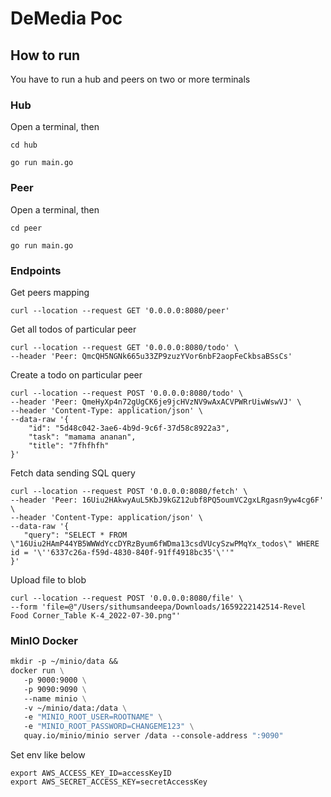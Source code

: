 # DeMedia Poc

## How to run

You have to run a hub and peers on two or more terminals

### Hub

Open a terminal, then

```shell
cd hub
```
```shell
go run main.go
```

### Peer

Open a terminal, then

```shell
cd peer
```
```shell
go run main.go
```

### Endpoints

Get peers mapping
```shell
curl --location --request GET '0.0.0.0:8080/peer'
```

Get all todos of particular peer
```shell
curl --location --request GET '0.0.0.0:8080/todo' \
--header 'Peer: QmcQH5NGNk665u33ZP9zuzYVor6nbF2aopFeCkbsaBSsCs'
```

Create a todo on particular peer
```shell
curl --location --request POST '0.0.0.0:8080/todo' \
--header 'Peer: QmeHyXp4n72gUgCK6je9jcHVzNV9wAxACVPWRrUiwWswVJ' \
--header 'Content-Type: application/json' \
--data-raw '{
    "id": "5d48c042-3ae6-4b9d-9c6f-37d58c8922a3",
    "task": "mamama ananan",
    "title": "7fhfhfh"
}'
```

Fetch data sending SQL query
```shell
curl --location --request POST '0.0.0.0:8080/fetch' \
--header 'Peer: 16Uiu2HAkwyAuL5KbJ9kGZ12ubf8PQ5oumVC2gxLRgasn9yw4cg6F' \
--header 'Content-Type: application/json' \
--data-raw '{
   "query": "SELECT * FROM \"16Uiu2HAmP44YB5WWWdYccDYRzByum6fWDma13csdVUcySzwPMqYx_todos\" WHERE id = '\''6337c26a-f59d-4830-840f-91ff4918bc35'\''"
}'
```

Upload file to blob
```shell
curl --location --request POST '0.0.0.0:8080/file' \
--form 'file=@"/Users/sithumsandeepa/Downloads/1659222142514-Revel Food Corner_Table K-4_2022-07-30.png"'
```

### MinIO Docker

```dockerfile
mkdir -p ~/minio/data &&
docker run \
   -p 9000:9000 \
   -p 9090:9090 \
   --name minio \
   -v ~/minio/data:/data \
   -e "MINIO_ROOT_USER=ROOTNAME" \
   -e "MINIO_ROOT_PASSWORD=CHANGEME123" \
   quay.io/minio/minio server /data --console-address ":9090"
```

Set env like below

```shell
export AWS_ACCESS_KEY_ID=accessKeyID
export AWS_SECRET_ACCESS_KEY=secretAccessKey
```
